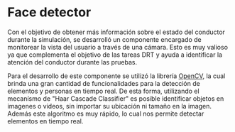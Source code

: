 # Face detector

Con el objetivo de obtener más información sobre el estado del conductor durante
la simulación, se desarrolló un componente encargado de monitorear la vista del
usuario a través de una cámara. Esto es muy valioso ya que complementa el objetivo
de las tareas DRT y ayuda a identificar la atención del conductor durante las pruebas.

Para el desarrollo de este componente se utilizó la librería
[OpenCV](https://opencv.org/), la cual brinda una gran cantidad de funcionalidades
para la detección de elementos y personas en tiempo real. De esta forma, utilizando
el mecanísmo de "Haar Cascade Classifier" es posible identificar objetos en imagenes
o videos, sin importar su ubicación ni tamaño en la imagen. Además este algoritmo
es muy rápido, lo cual nos permite detectar elementos en tiempo real.
